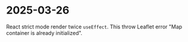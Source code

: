 # 2025-03-26

React strict mode render twice `useEffect`. This throw Leaflet error "Map container is already initialized".
